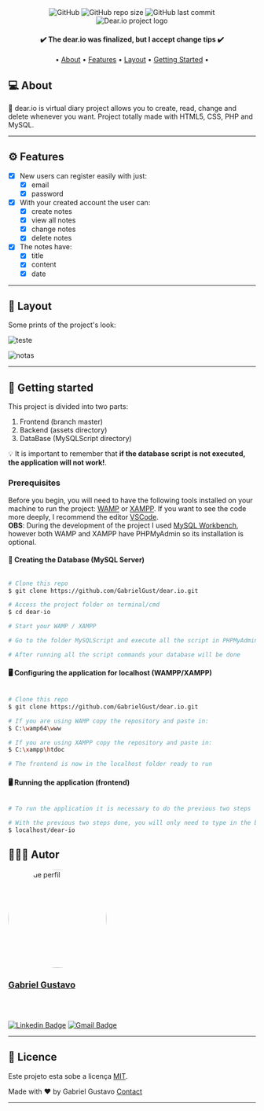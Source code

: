 <div align="center">
    <img alt="GitHub" src="https://img.shields.io/github/license/GabrielGust/dear.io">
    <img alt="GitHub repo size" src="https://img.shields.io/github/repo-size/GabrielGust/dear.io">
    <img alt="GitHub last commit" src="https://img.shields.io/github/last-commit/GabrielGust/dear.io">
</div>
<div align="center">
    <img src="https://user-images.githubusercontent.com/65090609/101854663-b8d75e80-3b40-11eb-91e9-949da6a55b46.png" alt="Dear.io project logo">
</div>

<h4 align="center"> 
	✔️ The dear.io was finalized, but I accept change tips ✔️
</h4>

<p align="center">
 • <a href="#-about">About</a> •
 <a href="#-features">Features</a> •
 <a href="#-layout">Layout</a> • 
 <a href="#-getting-started">Getting Started</a> • 
</p>


## 💻 About

📓 dear.io is virtual diary project allows you to create, read, change and delete whenever you want. Project totally made with HTML5, CSS, PHP and MySQL.


---


## ⚙️ Features

- [x] New users can register easily with just:
  - [x] email
  - [x] password
  
- [x] With your created account the user can:
  - [x] create notes
  - [x] view all notes
  - [x] change notes
  - [x] delete notes

- [x] The notes have:
  - [x] title
  - [x] content
  - [x] date
---

## 🎨 Layout

Some prints of the project's look:

![teste](https://user-images.githubusercontent.com/65090609/101859977-7ff0b700-3b4b-11eb-89e6-5a05784dd717.gif)

![notas](https://user-images.githubusercontent.com/65090609/101860280-35236f00-3b4c-11eb-9139-ce0096db269e.gif)


---


## 👣 Getting started

This project is divided into two parts:
1. Frontend (branch master) 
2. Backend (assets directory)
3. DataBase (MySQLScript directory)

💡 It is important to remember that <b>if the database script is not executed, the application will not work!</b>.

### Prerequisites

Before you begin, you will need to have the following tools installed on your machine to run the project:
[WAMP](https://www.wampserver.com) or [XAMPP](https://www.apachefriends.org/pt_br/index.html). 
If you want to see the code more deeply, I recommend the editor [VSCode](https://code.visualstudio.com/).<br>
<b>OBS</b>: During the development of the project I used [MySQL Workbench](https://www.mysql.com/products/workbench/), however both WAMP and XAMPP have PHPMyAdmin so its installation is optional.

#### 🎲 Creating the Database (MySQL Server)

```bash

# Clone this repo
$ git clone https://github.com/GabrielGust/dear.io.git

# Access the project folder on terminal/cmd
$ cd dear-io

# Start your WAMP / XAMPP

# Go to the folder MySQLScript and execute all the script in PHPMyAdmin or MySQL Workbench

# After running all the script commands your database will be done

```

#### 🖥️ Configuring the application for localhost (WAMPP/XAMPP)

```bash

# Clone this repo
$ git clone https://github.com/GabrielGust/dear.io.git

# If you are using WAMP copy the repository and paste in: 
$ C:\wamp64\www

# If you are using XAMPP copy the repository and paste in: 
$ C:\xampp\htdoc

# The frontend is now in the localhost folder ready to run

```

#### 🖥️ Running the application (frontend)

```bash

# To run the application it is necessary to do the previous two steps

# With the previous two steps done, you will only need to type in the browser:
$ localhost/dear-io

```

## 🧑🏾‍💻 Autor

<a href="https://www.linkedin.com/in/gabriel-gustavo-araújo-tinoco-3903241b4/">
<img style="border-radius: 100px;" src="https://avatars3.githubusercontent.com/u/65090609?s=460&u=7439510aef27e2e881033aa12c2fe840f6743ed8&v=4" width="200px;" alt="Foto de perfil"/>
<br>
<sub><h2>Gabriel Gustavo</h2></sub>
<br>
<br>

[![Linkedin Badge](https://img.shields.io/badge/-Gabriel-blue?style=flat-square&logo=Linkedin&logoColor=white&link=https://www.linkedin.com/in/gabriel-gustavo-araújo-tinoco-3903241b4/)](https://www.linkedin.com/in/gabriel-gustavo-araújo-tinoco-3903241b4/) 
[![Gmail Badge](https://img.shields.io/badge/-gabrielaraujotinoco@gmail.com-c14438?style=flat-square&logo=Gmail&logoColor=white&link=mailto:gabrielaraujotinoco@gmail.com)](mailto:gabrielaraujotinoco@gmail.com)

---

## 📝 Licence

Este projeto esta sobe a licença [MIT](./LICENSE).

Made with ❤️ by Gabriel Gustavo [Contact](https://www.linkedin.com/in/gabriel-gustavo-araújo-tinoco-3903241b4/)

---
